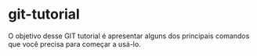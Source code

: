 # git-tutorial
O objetivo desse GIT tutorial é apresentar alguns dos principais comandos que você precisa para começar a usá-lo.
